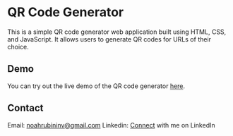 # QR Code Generator
This is a simple QR code generator web application built using HTML, CSS, and JavaScript. It allows users to generate QR codes for URLs of their choice.

## Demo
You can try out the live demo of the QR code generator [here](https://animated-medovik-b8b3da.netlify.app/).

## Contact
Email: noahrubininv@gmail.com
Linkedin: [Connect](https://www.linkedin.com/in/noah-rubin1/) with me on LinkedIn
